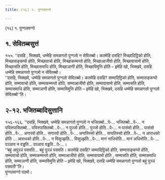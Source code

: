 ```yaml
---
title: (१६) १. पुग्गलवग्गो

---
```

(१६) १. पुग्गलवग्गो  


## १. सेवितब्बसुत्तं

१५५. ‘‘दसहि , भिक्खवे, धम्मेहि समन्नागतो पुग्गलो न सेवितब्बो। कतमेहि दसहि? मिच्छादिट्ठिको होति, मिच्छासङ्कप्पो होति, मिच्छावाचो होति, मिच्छाकम्मन्तो होति, मिच्छाआजीवो होति, मिच्छावायामो होति, मिच्छासति होति, मिच्छासमाधि होति, मिच्छाञाणी होति, मिच्छाविमुत्ति होति – इमेहि खो, भिक्खवे, दसहि धम्मेहि समन्नागतो पुग्गलो न सेवितब्बो।  
‘‘दसहि, भिक्खवे, धम्मेहि समन्नागतो पुग्गलो सेवितब्बो। कतमेहि दसहि? सम्मादिट्ठिको होति, सम्मासङ्कप्पो होति, सम्मावाचो होति, सम्माकम्मन्तो होति, सम्माआजीवो होति, सम्मावायामो होति, सम्मासति होति, सम्मासमाधि होति, सम्माञाणी होति, सम्माविमुत्ति होति – इमेहि खो, भिक्खवे, दसहि धम्मेहि समन्नागतो पुग्गलो सेवितब्बो’’ति।  


## २-१२. भजितब्बादिसुत्तानि

१५६-१६६. ‘‘दसहि, भिक्खवे, धम्मेहि समन्नागतो पुग्गलो न भजितब्बो…पे॰… भजितब्बो…पे॰… न पयिरुपासितब्बो… पयिरुपासितब्बो…पे॰… न पुज्जो होति… पुज्जो होति…पे॰… न पासंसो होति… पासंसो होति…पे॰… अगारवो होति… सगारवो होति…पे॰… अप्पतिस्सो होति… सप्पतिस्सो होति…पे॰… न आराधको होति … आराधको होति…पे॰… न विसुज्झति… विसुज्झति…पे॰… मानं नाधिभोति… मानं अधिभोति…पे॰ … पञ्ञाय न वड्ढति… पञ्ञाय वड्ढति…पे॰…।  
‘‘बहुं अपुञ्ञं पसवति… बहुं पुञ्ञं पसवति। कतमेहि दसहि? सम्मादिट्ठिको होति, सम्मासङ्कप्पो होति, सम्मावाचो होति, सम्माकम्मन्तो होति, सम्माआजीवो होति, सम्मावायामो होति , सम्मासति होति, सम्मासमाधि होति, सम्माञाणी होति, सम्माविमुत्ति होति – इमेहि खो, भिक्खवे, दसहि धम्मेहि समन्नागतो पुग्गलो बहुं पुञ्ञं पसवती’’ति।  
पुग्गलवग्गो पठमो।  
